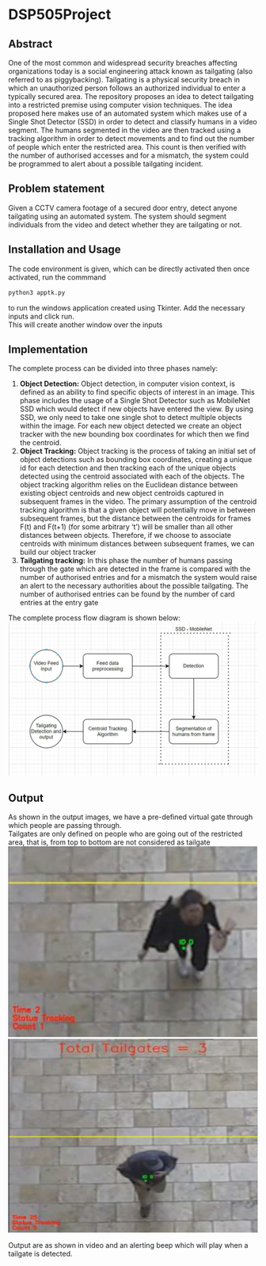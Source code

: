 # DSP505Project

## Abstract
One of the most common and widespread security breaches affecting
organizations today is a social engineering attack known as tailgating (also
referred to as piggybacking). Tailgating is a physical security breach in
which an unauthorized person follows an authorized individual to enter a
typically secured area.
The repository proposes an idea to detect tailgating into a
restricted premise using computer vision techniques.
The idea proposed here makes use of an automated system which makes
use of a Single Shot Detector (SSD) in order to detect and classify humans
in a video segment. The humans segmented in the video are then tracked
using a tracking algorithm in order to detect movements and to find out
the number of people which enter the restricted area.
This count is then verified with the number of authorised accesses and for
a mismatch, the system could be programmed to alert about a possible
tailgating incident.

## Problem statement
Given a CCTV camera footage of a secured door entry, detect anyone
tailgating using an automated system. The system should segment
individuals from the video and detect whether they are tailgating or not.

## Installation and Usage
The code environment is given, which can be directly activated
then once activated, run the commmand
```bash
python3 apptk.py
```
to run the windows application created using Tkinter. Add the necessary inputs and click run.<br>
This will create another window over the inputs

## Implementation
The complete process can be divided into three phases namely:
1. **Object Detection:** Object detection, in computer vision
context, is defined as an ability to find specific objects of
interest in an image.
This phase includes the usage of a Single Shot Detector such
as MobileNet SSD which would detect if new objects have
entered the view. By using SSD, we only need to take one
single shot to detect multiple objects within the image.
For each new object detected we create an object tracker
with the new bounding box coordinates for which then we
find the centroid.
2. **Object Tracking:** Object tracking is the process of taking an
initial set of object detections such as bounding box
coordinates, creating a unique id for each detection and then
tracking each of the unique objects detected using the
centroid associated with each of the objects.
The object tracking algorithm relies on the Euclidean
distance between existing object centroids and new object
centroids captured in subsequent frames in the video. The
primary assumption of the centroid tracking algorithm is that
a given object will potentially move in between subsequent
frames, but the distance between the centroids for
frames F(t) and F(t+1) (for some arbitrary ‘t’) will
be smaller than all other distances between objects.
Therefore, if we choose to associate centroids with minimum distances between subsequent frames, we can build our
object tracker
3. **Tailgating tracking:**
In this phase the number of humans passing through the gate
which are detected in the frame is compared with the
number of authorised entries and for a mismatch the system
would raise an alert to the necessary authorities about the
possible tailgating.
The number of authorised entries can be found by the
number of card entries at the entry gate

The complete process flow diagram is shown below:
![Tailgating Process](/Assets/TailgatingDetection.png "Tailgating Process")

## Output
As shown in the output images, we have a pre-defined virtual gate through which people are passing through. <br>
Tailgates are only defined on people who are going out of the restricted area, that is, from top to bottom are not considered as tailgate
![Tailgating Output](/Assets/TGOutput.png "Tailgating Process")
![Tailgating Output](/Assets/TGOutput1.png "Tailgating Process")

Output are as shown in video and an alerting beep which will play when a tailgate is detected.
